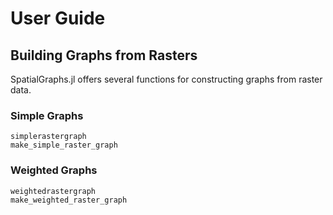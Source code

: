 # User Guide

## Building Graphs from Rasters

SpatialGraphs.jl offers several functions for constructing graphs from raster
data.

### Simple Graphs
```@docs
simplerastergraph
make_simple_raster_graph
```

### Weighted Graphs
```@docs
weightedrastergraph
make_weighted_raster_graph
```